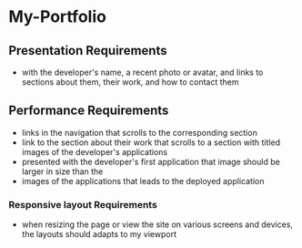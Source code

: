 # My-Portfolio

## Presentation Requirements
* with the developer's name, a recent photo or avatar, and links to sections about them, their work, and how to contact them

## Performance Requirements
* links in the navigation that scrolls to the corresponding section
* link to the section about their work that scrolls to a section with titled images of the developer's applications
* presented with the developer's first application
that image should be larger in size than the 
*  images of the applications that leads to the deployed application

### Responsive layout Requirements
* when resizing the page or view the site on various screens and devices, the layouts should adapts to my viewport
